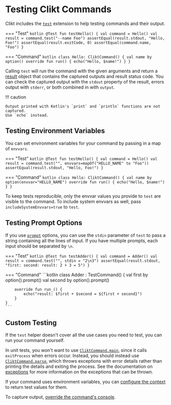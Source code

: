 # Testing Clikt Commands

Clikt includes the [`test`][test] extension to help testing commands and their output.

=== "Test"
    ```kotlin
    @Test
    fun testHello() {
        val command = Hello()
        val result = command.test("--name Foo")
        assertEqual(result.stdout, "Hello, Foo!")
        assertEqual(result.exitCode, 0)
        assertEqual(command.name, "Foo")
    }
    ```

=== "Command"
    ```kotlin
    class Hello: CliktCommand() {
        val name by option()
        override fun run() {
            echo("Hello, $name!")
        }
    }
    ```

Calling `test` will run the command with the given arguments and return a [result][test-result] object that contains the
captured outputs and result status code. You can check the captured output with the `stdout` property of the result,
errors output with `stderr`, or both combined in with `output`.

!!! caution

    Output printed with Kotlin's `print` and `println` functions are not captured. 
    Use `echo` instead.

## Testing Environment Variables

You can set environment variables for your command by passing in a map of `envvars`.

=== "Test"
    ```kotlin
    @Test
    fun testHello() {
        val command = Hello()
        val result = command.test("", envvars=mapOf("HELLO_NAME" to "Foo"))
        assertEqual(result.stdout, "Hello, Foo!")
    }
    ```

=== "Command"
    ```kotlin
    class Hello: CliktCommand() {
        val name by option(envvar="HELLO_NAME")
        override fun run() {
            echo("Hello, $name!")
        }
    }
    ```

To keep tests reproducible, only the envvar values you provide to `test` are visible to the command. To include system
envvars as well, pass `includeSystemEnvvars=true` to `test`.

## Testing Prompt Options

If you use [`prompt`][prompt] options, you can use the `stdin` parameter of `test` to pass a string
containing all the lines of input. If you have multiple prompts, each input should be separated by
`\n`.

=== "Test"
    ```kotlin
    @Test
    fun testAdder() {
        val command = Adder()
        val result = command.test("", stdin = "2\n3")
        assertEqual(result.stdout, "first: second: result: 2 + 3 = 5")
    }
    ```

=== "Command"
    ```kotlin
    class Adder : TestCommand() {
        val first by option().prompt()
        val second by option().prompt()
    
        override fun run_() {
            echo("result: $first + $second = ${first + second}")
        }
    }
    ```

## Custom Testing

If the `test` helper doesn't cover all the use cases you need to test, you can run your command yourself. 

In unit tests, you won't want to use [`CliktCommand.main`][main], since it calls `exitProcess` when errors occur.
Instead, you should instead use [`CliktCommand.parse`][parse], which throws exceptions with error details rather than
printing the details and exiting the process. See the documentation on [exceptions](exceptions.md) for more information
on the exceptions that can be thrown.

If your command uses environment variables, you can [configure the context][override-envvar]
to return test values for them.

To capture output, [override the command's console][replacing-stdin].

[main]:                api/clikt/com.github.ajalt.clikt.core/main.html
[override-envvar]:     options.md#overriding-system-environment-variables
[parse]:               api/clikt/com.github.ajalt.clikt.core/parse.html
[prompt]:              options.md#prompting-for-input
[replacing-stdin]:     advanced.md#replacing-stdin-and-stdout
[test-result]:         api/clikt/com.github.ajalt.clikt.testing/-clikt-command-test-result/index.html
[test]:                api/clikt/com.github.ajalt.clikt.testing/test.html
